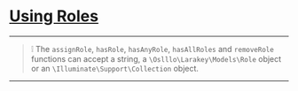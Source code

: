 # <u>Using Roles</u>
---

> ❕ The `assignRole`, `hasRole`, `hasAnyRole`, `hasAllRoles`  and `removeRole` functions can accept a
 string, a `\Oslllo\Larakey\Models\Role` object or an `\Illuminate\Support\Collection` object.

---
